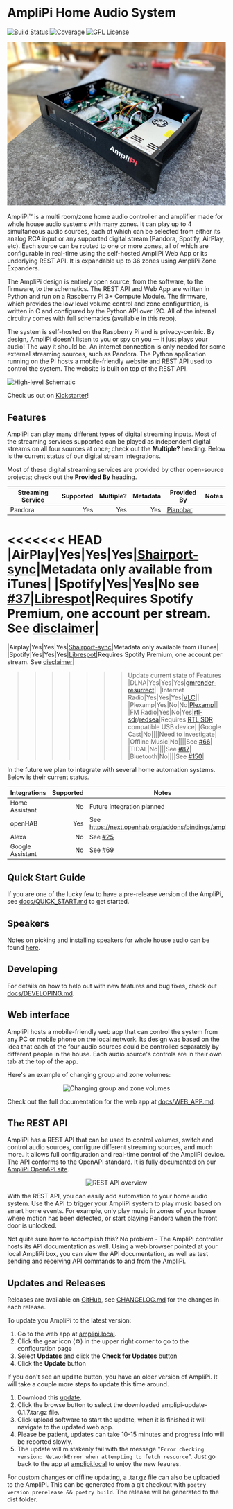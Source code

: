 # AmpliPi Home Audio System
[![Build Status][workflow-badge]][workflow-link] [![Coverage][coverage-badge]][coverage-link] [![GPL License][license-badge]](COPYING)

![AmpliPi](docs/imgs/amplipi.jpg)

AmpliPi™ is a multi room/zone home audio controller and amplifier made for whole house audio systems with many zones. It can play up to 4 simultaneous audio sources, each of which can be selected from either its analog RCA input or any supported digital stream (Pandora, Spotify, AirPlay, etc). Each source can be routed to one or more zones, all of which are configurable in real-time using the self-hosted AmpliPi Web App or its underlying REST API. It is expandable up to 36 zones using AmpliPi Zone Expanders.

The AmpliPi design is entirely open source, from the software, to the firmware, to the schematics. The REST API and Web App are written in Python and run on a Raspberry Pi 3+ Compute Module. The firmware, which provides the low level volume control and zone configuration, is written in C and configured by the Python API over I2C. All of the internal circuitry comes with full schematics (available in this repo).

The system is self-hosted on the Raspberry Pi and is privacy-centric. By design, AmpliPi doesn’t listen to you or spy on you — it just plays your audio! The way it should be. An internet connection is only needed for some external streaming sources, such as Pandora. The Python application running on the Pi hosts a mobile-friendly website and REST API used to control the system. The website is built on top of the REST API.

![High-level Schematic](hw/diagrams/signal_diagram.drawio.svg)

Check us out on [Kickstarter](https://www.kickstarter.com/projects/micro-nova/amplipi-home-audio-system)!

## Features

AmpliPi can play many different types of digital streaming inputs. Most of the streaming services supported can be played as independent digital streams on all four sources at once; check out the **Multiple?** heading. Below is the current status of our digital stream integrations.

Most of these digital streaming services are provided by other open-source projects; check out the **Provided By** heading.

|Streaming Service|Supported|Multiple?|Metadata|Provided By|Notes|
|--|--:|--:|--:|--|--|
|Pandora|Yes|Yes|Yes|[Pianobar](https://github.com/PromyLOPh/pianobar)||
<<<<<<< HEAD
|AirPlay|Yes|Yes|Yes|[Shairport-sync](https://github.com/mikebrady/shairport-sync)|Metadata only available from iTunes|
|Spotify|Yes|Yes|No see [#37](http://github.com/micro-nova/AmpliPi/issues/37)|[Librespot](https://github.com/librespot-org/librespot)|Requires Spotify Premium, one account per stream. See [disclaimer](https://github.com/librespot-org/librespot#disclaimer)|
=======
|Airplay|Yes|Yes|Yes|[Shairport-sync](https://github.com/mikebrady/shairport-sync)|Metadata only available from iTunes|
|Spotify|Yes|Yes|Yes|[Librespot](https://github.com/librespot-org/librespot)|Requires Spotify Premium, one account per stream. See [disclaimer](https://github.com/librespot-org/librespot#disclaimer)|
>>>>>>> Update current state of Features
|DLNA|Yes|Yes|Yes|[gmrender-resurrect](https://github.com/hzeller/gmrender-resurrect)||
|Internet Radio|Yes|Yes|Yes|[VLC](https://github.com/videolan/vlc)||
|Plexamp|Yes|No|No|[Plexamp](https://plexamp.com/)||
|FM Radio|Yes|No|Yes|[rtl-sdr](https://osmocom.org/projects/rtl-sdr/wiki/Rtl-sdr)/[redsea](https://github.com/windytan/redsea)|Requires [RTL SDR](https://www.rtl-sdr.com/buy-rtl-sdr-dvb-t-dongles/) compatible USB device|
|Google Cast|No||||Need to investigate|
|Offline Music|No||||See [#66](http://github.com/micro-nova/AmpliPi/issues/66)|
|TIDAL|No||||See [#87](http://github.com/micro-nova/AmpliPi/issues/87)|
|Bluetooth|No||||See [#150](http://github.com/micro-nova/AmpliPi/issues/150)|

In the future we plan to integrate with several home automation systems. Below is their current status.

|Integrations|Supported|Notes|
|--|--:|--|
|Home Assistant|No|Future integration planned|
|openHAB|Yes|See https://next.openhab.org/addons/bindings/amplipi/|
|Alexa|No|See [#25](http://github.com/micro-nova/AmpliPi/issues/25)|
|Google Assistant|No|See [#69](http://github.com/micro-nova/AmpliPi/issues/69)|

## Quick Start Guide

If you are one of the lucky few to have a pre-release version of the AmpliPi,
see [docs/QUICK_START.md](docs/QUICK_START.md) to get started.

## Speakers

Notes on picking and installing speakers for whole house audio can be found [here](docs/SPEAKERS.md).

## Developing

For details on how to help out with new features and bug fixes, check out [docs/DEVELOPING.md](docs/DEVELOPING.md).

## Web interface
AmpliPi hosts a mobile-friendly web app that can control the system from any PC or mobile phone on the local network. Its design was based on the idea that each of the four audio sources could be controlled separately by different people in the house. Each audio source's controls are in their own tab at the top of the app.

Here's an example of changing group and zone volumes:
<p align="center">
  <img alt="Changing group and zone volumes"
      src="docs/imgs/app_demos/expand_group_and_change_vols_small.gif" width="250">
  </img>
</p>

Check out the full documentation for the web app at [docs/WEB_APP.md](docs/WEB_APP.md).

## The REST API
AmpliPi has a REST API that can be used to control volumes, switch and control audio sources, configure different streaming sources, and much more. It allows full configuration and real-time control of the AmpliPi device. The API conforms to the OpenAPI standard. It is fully documented on our [AmpliPi OpenAPI site](https://micro-nova.github.io/AmpliPi).

<p align="center">
  <img alt="REST API overview"
      src="docs/imgs/rest_api_overview.svg">
  </img>
</p>

With the REST API, you can easily add automation to your home audio system. Use the API to trigger your AmpliPi system to play music based on smart home events. For example, only play music in zones of your house where motion has been detected, or start playing Pandora when the front door is unlocked.

Not quite sure how to accomplish this? No problem - The AmpliPi controller hosts its API documentation as well. Using a web browser pointed at your local AmpliPi box, you can view the API documentation, as well as test sending and receiving API commands to and from the AmpliPi.

[workflow-badge]:  https://github.com/micro-nova/AmpliPi/actions/workflows/python-app.yml/badge.svg
[workflow-link]:   https://github.com/micro-nova/AmpliPi/actions?query=workflow%3Apython-app.yml
[coverage-badge]:  https://codecov.io/github/micro-nova/AmpliPi/coverage.svg?branch=master
[coverage-link]:   https://codecov.io/github/micro-nova/AmpliPi?branch=master
[license-badge]:   https://img.shields.io/badge/License-GPL%20v3-blue.svg

## Updates and Releases
Releases are available on [GitHub](https://github.com/micro-nova/AmpliPi/releases), see [CHANGELOG.md](CHANGELOG.md)
for the changes in each release.

To update you AmpliPi to the latest version:
1. Go to the web app at [amplipi.local](http://amplipi.local).
1. Click the gear icon (⚙) in the upper right corner to go to the configuration page
1. Select **Updates** and click the **Check for Updates** button
1. Click the **Update** button

If you don't see an update button, you have an older version of AmpliPi. It will take a couple more steps to update this time around.
1. Download this [update](https://github.com/micro-nova/AmpliPi/releases/download/0.1.7/amplipi-update-0.1.7.tar.gz).
1. Click the browse button to select the downloaded amplipi-update-0.1.7.tar.gz file.
1. Click upload software to start the update, when it is finished it will navigate to the updated web app.
1. Please be patient, updates can take 10-15 minutes and progress info will be reported slowly.
1. The update will mistakenly fail with the message "`Error checking version: NetworkError when attempting to fetch resource`". Just go back to the app at [amplipi.local](http://amplipi.local) to enjoy the new feaures.

For custom changes or offline updating, a .tar.gz file can also be uploaded
to the AmpliPi. This can be generated from a git checkout with
`poetry version prerelease && poetry build`. The release will be generated to the dist folder.
